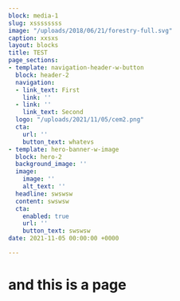 ```yaml
---
block: media-1
slug: xssssssss
image: "/uploads/2018/06/21/forestry-full.svg"
caption: xxsxs
layout: blocks
title: TEST
page_sections:
- template: navigation-header-w-button
  block: header-2
  navigation:
  - link_text: First
    link: ''
  - link: ''
    link_text: Second
  logo: "/uploads/2021/11/05/cem2.png"
  cta:
    url: ''
    button_text: whatevs
- template: hero-banner-w-image
  block: hero-2
  background_image: ''
  image:
    image: ''
    alt_text: ''
  headline: swswsw
  content: swswsw
  cta:
    enabled: true
    url: ''
    button_text: swswsw
date: 2021-11-05 00:00:00 +0000

---
```

# and this is a page